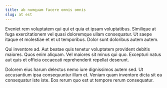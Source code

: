 ```yaml
---
title: ab numquam facere omnis omnis
slug: at est
---
```


Eveniet rem voluptatem qui qui et quia et ipsam voluptatibus. Similique at fuga exercitationem vel quasi doloremque ullam consequatur. Ut saepe itaque et molestiae et et ut temporibus. Dolor sunt doloribus autem autem.

Qui inventore ad. Aut beatae quis tenetur voluptatem provident debitis maiores. Quos enim aliquam. Vel maiores sit minus qui quo. Excepturi natus aut quis et officia occaecati reprehenderit repellat deserunt.

Dolorem eius harum delectus nemo iure dignissimos autem sed. Ut accusantium ipsa consequuntur illum et. Veniam quam inventore dicta sit ea consequatur iste iste. Eos rerum quo est ut tempore rerum consequatur.
